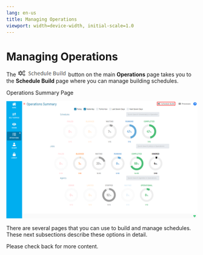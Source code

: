 ```yaml
---
lang: en-us
title: Managing Operations
viewport: width=device-width, initial-scale=1.0
---
```


# Managing Operations

The ![Build Button](../../../Resources/Images/SM/Schedule-Build-Operations-Summary-Build-Button.png "Build Button")
button on the main **Operations** page takes you to the **Schedule
Build** page where you can manage building schedules.

<!-- ![Build Button](../Resources/Images/SM/Schedule-Build-Operations-Summary-Build-Button.png "Build Button") -->

Operations Summary Page

![Solution ManagerOperations Summary Build](../../../Resources/Images/SM/Schedule-Build-Operations-Summary.png "Solution ManagerOperations Summary Build")

There are several pages that you can use to build and manage schedules.
These next subsections describe these options in detail.

Please check back for more content.
